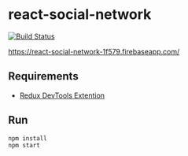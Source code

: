 # react-social-network

[![Build Status](https://travis-ci.org/Top-coders-of-the-world/react-social-network.svg?branch=master)](https://travis-ci.org/Top-coders-of-the-world/react-social-network)

https://react-social-network-1f579.firebaseapp.com/

## Requirements

* [Redux DevTools Extention](https://chrome.google.com/webstore/detail/redux-devtools/lmhkpmbekcpmknklioeibfkpmmfibljd "Redux DevTools Extention")

## Run
    npm install
    npm start

